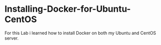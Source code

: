# Installing-Docker-for-Ubuntu-CentOS
For this Lab i learned how to install Docker on both my Ubuntu and CentOS server.
